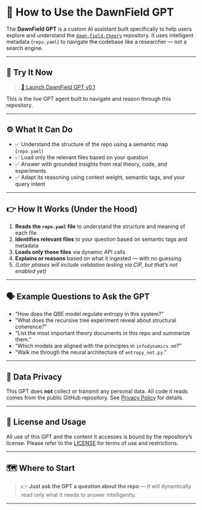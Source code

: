 # 🧠 How to Use the DawnField GPT

The **DawnField GPT** is a custom AI assistant built specifically to help users explore and understand the [`dawn-field-theory`](https://github.com/lornecodes/dawn-field-theory) repository. It uses intelligent metadata (`repo.yaml`) to navigate the codebase like a researcher — not a search engine.

---

## 🚀 Try It Now

> [🧠 Launch DawnField GPT v0.1](https://chatgpt.com/g/g-685015554f1c8191b9a32d84a0c248df-dawnfieldframeworkrepogptv0-1)

This is the live GPT agent built to navigate and reason through this repository.

---

## ⚙️ What It Can Do

* ✅ Understand the structure of the repo using a semantic map (`repo.yaml`)
* ✅ Load only the relevant files based on your question
* ✅ Answer with grounded insights from real theory, code, and experiments
* ✅ Adapt its reasoning using context weight, semantic tags, and your query intent

---

## 👉 How It Works (Under the Hood)

1. **Reads the `repo.yaml` file** to understand the structure and meaning of each file
2. **Identifies relevant files** to your question based on semantic tags and metadata
3. **Loads only those files** via dynamic API calls
4. **Explains or reasons** based on what it ingested — with no guessing
5. *(Later phases will include validation testing via CIP, but that’s not enabled yet)*

---

## 🗣️ Example Questions to Ask the GPT

* “How does the QBE model regulate entropy in this system?”
* “What does the recursive tree experiment reveal about structural coherence?”
* “List the most important theory documents in this repo and summarize them.”
* “Which models are aligned with the principles in `infodynamics.md`?”
* “Walk me through the neural architecture of `entropy_net.py`.”

---

## 🔐 Data Privacy

This GPT does **not** collect or transmit any personal data. All code it reads comes from the public GitHub repository. See [Privacy Policy](./privacy-policy.md) for details.

---

## 📌 License and Usage

All use of this GPT and the content it accesses is bound by the repository’s license. Please refer to the [LICENSE](./../../LICENSE) for terms of use and restrictions.

---

## 🗺️ Where to Start

> 👉 **Just ask the GPT a question about the repo** — it will dynamically read only what it needs to answer intelligently.

---
